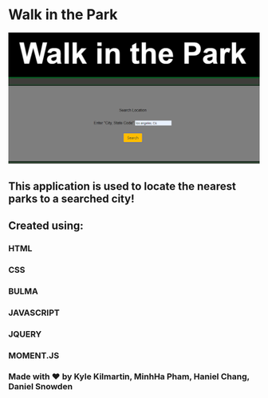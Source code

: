 # Walk in the Park

![app image](./assets/images/snapshotWITP.PNG) 

## This application is used to locate the nearest parks to a searched city!

## Created using:
### HTML
### CSS
### BULMA
### JAVASCRIPT
### JQUERY
### MOMENT.JS

### Made with ❤️️ by Kyle Kilmartin, MinhHa Pham, Haniel Chang, Daniel Snowden